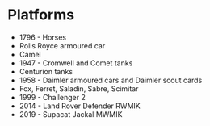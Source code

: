 # Platforms

* 1796 - Horses
* Rolls Royce armoured car
* Camel
* 1947 - Cromwell and Comet tanks
* Centurion tanks
* 1958 - Daimler armoured cars and Daimler scout cards
* Fox, Ferret, Saladin, Sabre, Scimitar
* 1999 - Challenger 2
* 2014 - Land Rover Defender RWMIK
* 2019 - Supacat Jackal MWMIK
